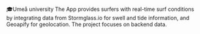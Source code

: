 🎓Umeå university 
The App provides surfers with real-time surf conditions by integrating data from Stormglass.io for swell and tide information, and Geoapify for geolocation. The project focuses on backend data.
